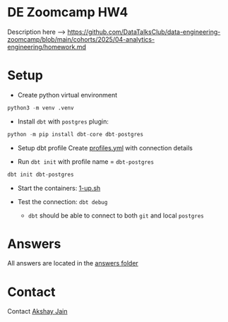 # DE Zoomcamp HW4

Description here --> https://github.com/DataTalksClub/data-engineering-zoomcamp/blob/main/cohorts/2025/04-analytics-engineering/homework.md

# Setup
- Create python virtual environment
```python
python3 -m venv .venv
```

- Install `dbt` with `postgres` plugin:
```python
python -m pip install dbt-core dbt-postgres
```

- Setup dbt profile
Create [profiles.yml](./homework/profiles.yml) with connection details

- Run `dbt init` with profile name = `dbt-postgres`
```bash
dbt init dbt-postgres
```

- Start the containers: [1-up.sh](/1-up.sh)

- Test the connection: `dbt debug`
    - `dbt` should be able to connect to both `git` and local `postgres`

# Answers
All answers are located in the [answers folder](./answers/)

# Contact
Contact [Akshay Jain](https://www.linkedin.com/in/akshayrjain/)